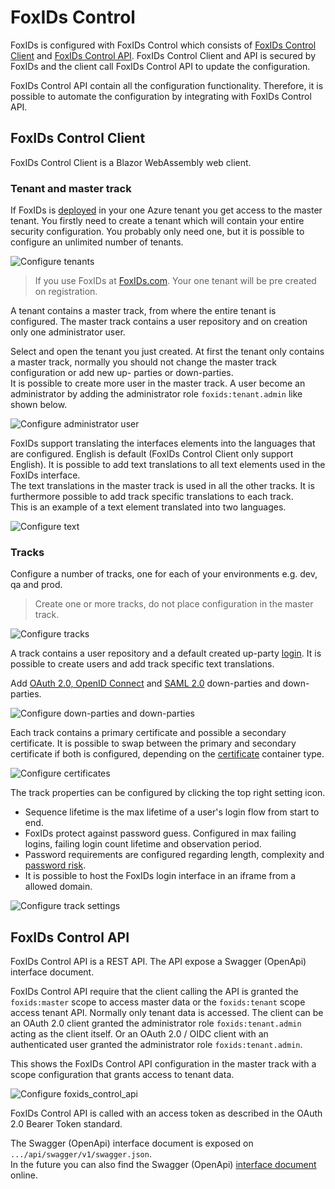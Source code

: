 # FoxIDs Control
FoxIDs is configured with FoxIDs Control which consists of [FoxIDs Control Client](#foxids-control-client) and [FoxIDs Control API](#foxids-control-api). FoxIDs Control Client and API is secured by FoxIDs and the client call FoxIDs Control API to update the configuration. 

FoxIDs Control API contain all the configuration functionality. Therefore, it is possible to automate the configuration by integrating with FoxIDs Control API.

## FoxIDs Control Client 
FoxIDs Control Client is a Blazor WebAssembly web client.

### Tenant and master track
If FoxIDs is [deployed](development.md) in your one Azure tenant you get access to the master tenant. You firstly need to create a tenant which will contain your entire security configuration. You probably only need one, but it is possible to configure an unlimited number of tenants.  

![Configure tenants](images/configure-tenant.png)

> If you use FoxIDs at [FoxIDs.com](https://foxids.com). Your one tenant will be pre created on registration.

A tenant contains a master track, from where the entire tenant is configured. The master track contains a user repository and on creation only one administrator user.

Select and open the tenant you just created. At first the tenant only contains a master track, normally you should not change the master track configuration or add new up- parties or down-parties.  
It is possible to create more user in the master track. A user become an administrator by adding the administrator role `foxids:tenant.admin` like shown below.

![Configure administrator user](images/configure-tenant-adminuser.png)

FoxIDs support translating the interfaces elements into the languages that are configured. English is default (FoxIDs Control Client only support English). It is possible to add text translations to all text elements used in the FoxIDs interface.  
The text translations in the master track is used in all the other tracks. It is furthermore possible to add track specific translations to each track.  
This is an example of a text element translated into two languages.

![Configure text](images/configure-tenant-text.png)

### Tracks
Configure a number of tracks, one for each of your environments e.g. dev, qa and prod.

> Create one or more tracks, do not place configuration in the master track.

![Configure tracks](images/configure-track.png)

A track contains a user repository and a default created up-party [login](login.md). It is possible to create users and add track specific text translations. 

Add [OAuth 2.0, OpenID Connect](oauth-2.0-oidc.md) and [SAML 2.0](saml-2.0.md) down-parties and down-parties.

![Configure down-parties and down-parties](images/configure-parties.png)

Each track contains a primary certificate and possible a secondary certificate. It is possible to swap between the primary and secondary certificate if both is configured, depending on the [certificate](index.md#certificates) container type.

![Configure certificates](images/configure-certificate.png)

The track properties can be configured by clicking the top right setting icon. 

- Sequence lifetime is the max lifetime of a user's login flow from start to end.
- FoxIDs protect against password guess. Configured in max failing logins, failing login count lifetime and observation period.
- Password requirements are configured regarding length, complexity and [password risk](https://haveibeenpwned.com/Passwords).
- It is possible to host the FoxIDs login interface in an iframe from a allowed domain.

![Configure track settings](images/configure-track-setting.png)

## FoxIDs Control API
FoxIDs Control API is a REST API. The API expose a Swagger (OpenApi) interface document.

FoxIDs Control API require that the client calling the API is granted the `foxids:master` scope to access master data or the `foxids:tenant` scope access tenant API. Normally only tenant data is accessed.
The client can be an OAuth 2.0 client granted the administrator role `foxids:tenant.admin` acting as the client itself. Or an OAuth 2.0 / OIDC client with an authenticated user granted the administrator role `foxids:tenant.admin`. 

This shows the FoxIDs Control API configuration in the master track with a scope configuration that grants access to tenant data.

![Configure foxids_control_api](images/configure-foxids_control_api.png)

FoxIDs Control API is called with an access token as described in the OAuth 2.0 Bearer Token standard.

The Swagger (OpenApi) interface document is exposed on `.../api/swagger/v1/swagger.json`.  
In the future you can also find the Swagger (OpenApi) [interface document](https://control.foxids.com/api/swagger/v1/swagger.json) online.


